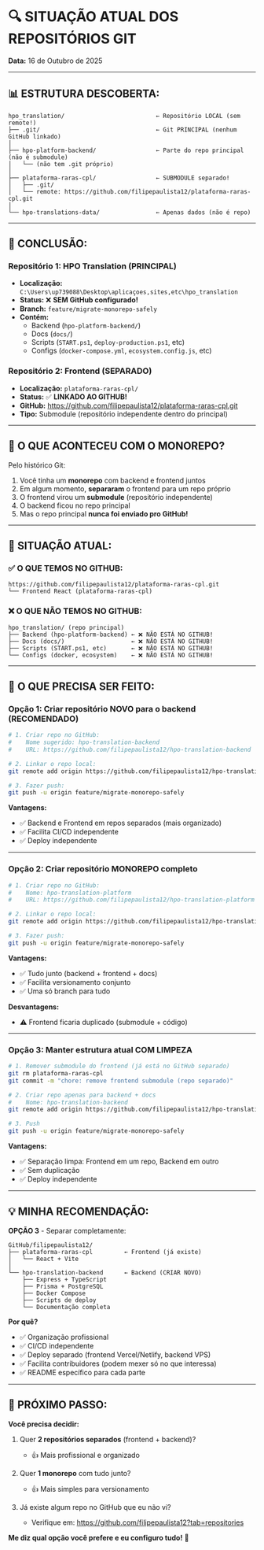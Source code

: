 # 🔍 SITUAÇÃO ATUAL DOS REPOSITÓRIOS GIT

**Data:** 16 de Outubro de 2025

---

## 📊 **ESTRUTURA DESCOBERTA:**

```
hpo_translation/                          ← Repositório LOCAL (sem remote!)
├── .git/                                 ← Git PRINCIPAL (nenhum GitHub linkado)
│
├── hpo-platform-backend/                 ← Parte do repo principal (não é submodule)
│   └── (não tem .git próprio)
│
├── plataforma-raras-cpl/                 ← SUBMODULE separado!
│   ├── .git/
│   └── remote: https://github.com/filipepaulista12/plataforma-raras-cpl.git
│
└── hpo-translations-data/                ← Apenas dados (não é repo)
```

---

## 🎯 **CONCLUSÃO:**

### **Repositório 1: HPO Translation (PRINCIPAL)**
- **Localização:** `C:\Users\up739088\Desktop\aplicaçoes,sites,etc\hpo_translation`
- **Status:** ❌ **SEM GitHub configurado!**
- **Branch:** `feature/migrate-monorepo-safely`
- **Contém:**
  - Backend (`hpo-platform-backend/`)
  - Docs (`docs/`)
  - Scripts (`START.ps1`, `deploy-production.ps1`, etc)
  - Configs (`docker-compose.yml`, `ecosystem.config.js`, etc)

### **Repositório 2: Frontend (SEPARADO)**
- **Localização:** `plataforma-raras-cpl/`
- **Status:** ✅ **LINKADO AO GITHUB!**
- **GitHub:** https://github.com/filipepaulista12/plataforma-raras-cpl.git
- **Tipo:** Submodule (repositório independente dentro do principal)

---

## 🤔 **O QUE ACONTECEU COM O MONOREPO?**

Pelo histórico Git:
1. Você tinha um **monorepo** com backend e frontend juntos
2. Em algum momento, **separaram** o frontend para um repo próprio
3. O frontend virou um **submodule** (repositório independente)
4. O backend ficou no repo principal
5. Mas o repo principal **nunca foi enviado pro GitHub!**

---

## 🚨 **SITUAÇÃO ATUAL:**

### **✅ O QUE TEMOS NO GITHUB:**
```
https://github.com/filipepaulista12/plataforma-raras-cpl.git
└── Frontend React (plataforma-raras-cpl)
```

### **❌ O QUE NÃO TEMOS NO GITHUB:**
```
hpo_translation/ (repo principal)
├── Backend (hpo-platform-backend) ← ❌ NÃO ESTÁ NO GITHUB!
├── Docs (docs/)                   ← ❌ NÃO ESTÁ NO GITHUB!
├── Scripts (START.ps1, etc)       ← ❌ NÃO ESTÁ NO GITHUB!
└── Configs (docker, ecosystem)    ← ❌ NÃO ESTÁ NO GITHUB!
```

---

## 🎯 **O QUE PRECISA SER FEITO:**

### **Opção 1: Criar repositório NOVO para o backend** (RECOMENDADO)
```bash
# 1. Criar repo no GitHub:
#    Nome sugerido: hpo-translation-backend
#    URL: https://github.com/filipepaulista12/hpo-translation-backend

# 2. Linkar o repo local:
git remote add origin https://github.com/filipepaulista12/hpo-translation-backend.git

# 3. Fazer push:
git push -u origin feature/migrate-monorepo-safely
```

**Vantagens:**
- ✅ Backend e Frontend em repos separados (mais organizado)
- ✅ Facilita CI/CD independente
- ✅ Deploy independente

---

### **Opção 2: Criar repositório MONOREPO completo**
```bash
# 1. Criar repo no GitHub:
#    Nome: hpo-translation-platform
#    URL: https://github.com/filipepaulista12/hpo-translation-platform

# 2. Linkar o repo local:
git remote add origin https://github.com/filipepaulista12/hpo-translation-platform.git

# 3. Fazer push:
git push -u origin feature/migrate-monorepo-safely
```

**Vantagens:**
- ✅ Tudo junto (backend + frontend + docs)
- ✅ Facilita versionamento conjunto
- ✅ Uma só branch para tudo

**Desvantagens:**
- ⚠️ Frontend ficaria duplicado (submodule + código)

---

### **Opção 3: Manter estrutura atual COM LIMPEZA**
```bash
# 1. Remover submodule do frontend (já está no GitHub separado)
git rm plataforma-raras-cpl
git commit -m "chore: remove frontend submodule (repo separado)"

# 2. Criar repo apenas para backend + docs
#    Nome: hpo-translation-backend
git remote add origin https://github.com/filipepaulista12/hpo-translation-backend.git

# 3. Push
git push -u origin feature/migrate-monorepo-safely
```

**Vantagens:**
- ✅ Separação limpa: Frontend em um repo, Backend em outro
- ✅ Sem duplicação
- ✅ Deploy independente

---

## 💡 **MINHA RECOMENDAÇÃO:**

**OPÇÃO 3** - Separar completamente:

```
GitHub/filipepaulista12/
├── plataforma-raras-cpl         ← Frontend (já existe)
│   └── React + Vite
│
└── hpo-translation-backend      ← Backend (CRIAR NOVO)
    ├── Express + TypeScript
    ├── Prisma + PostgreSQL
    ├── Docker Compose
    ├── Scripts de deploy
    └── Documentação completa
```

**Por quê?**
- ✅ Organização profissional
- ✅ CI/CD independente
- ✅ Deploy separado (frontend Vercel/Netlify, backend VPS)
- ✅ Facilita contribuidores (podem mexer só no que interessa)
- ✅ README específico para cada parte

---

## 🚀 **PRÓXIMO PASSO:**

**Você precisa decidir:**

1. Quer **2 repositórios separados** (frontend + backend)?
   - 👍 Mais profissional e organizado

2. Quer **1 monorepo** com tudo junto?
   - 👍 Mais simples para versionamento

3. Já existe algum repo no GitHub que eu não vi?
   - Verifique em: https://github.com/filipepaulista12?tab=repositories

**Me diz qual opção você prefere e eu configuro tudo!** 🎯

